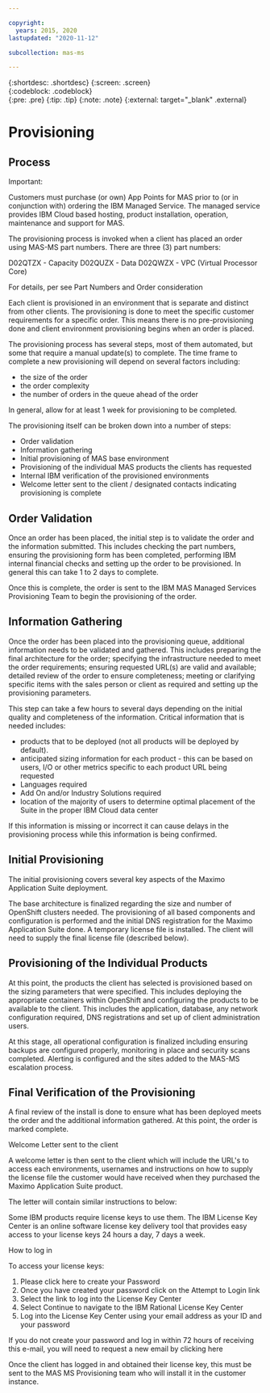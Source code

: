 ```yaml
---

copyright:
  years: 2015, 2020
lastupdated: "2020-11-12"

subcollection: mas-ms

---
```


{:shortdesc: .shortdesc}
{:screen: .screen}  
{:codeblock: .codeblock}  
{:pre: .pre}
{:tip: .tip}
{:note: .note}
{:external: target="_blank" .external}

# Provisioning

## Process

Important:

Customers must purchase (or own) App Points for MAS prior to (or in conjunction with) ordering the IBM Managed Service. The managed service provides IBM Cloud based hosting, product installation, operation, maintenance and support for MAS.

The provisioning process is invoked when a client has placed an order using MAS-MS part numbers. There are three (3) part numbers:

D02QTZX - Capacity
D02QUZX - Data
D02QWZX - VPC (Virtual Processor Core)

For details, per see Part Numbers and Order consideration

Each client is provisioned in an environment that is separate and distinct from other clients.  The provisioning is done to meet the specific customer requirements for a specific order.  This means there is no pre-provisioning done and client environment provisioning begins when an order is placed. 

The provisioning process has several steps, most of them automated, but some that require a manual update(s) to complete.  The time frame to complete a new provisioning will depend on several factors including:
 
* the size of the order
* the order complexity
* the number of orders in the queue ahead of the order

In general, allow for at least 1 week for provisioning to be completed.

The provisioning itself can be broken down into a number of steps:
 
* Order validation
* Information gathering
* Initial provisioning of MAS base environment
* Provisioning of the individual MAS products the clients has requested
* Internal IBM verification of the provisioned environments
* Welcome letter sent to the client / designated contacts indicating provisioning is complete

## Order Validation

Once an order has been placed, the initial step is to validate the order and the information submitted.  This includes checking the part numbers, ensuring the provisioning form has been completed, performing IBM internal financial checks and setting up the order to be provisioned.  In general this can take 1 to 2 days to complete.

Once this is complete, the order is sent to the IBM MAS Managed Services Provisioning Team to begin the provisioning of the order.

## Information Gathering

Once the order has been placed into the provisioning queue, additional information needs to be validated and gathered.  This includes preparing the final architecture for the order; specifying the infrastructure needed to meet the order requirements; ensuring requested URL(s) are valid and available; detailed review of the order to ensure completeness; meeting or clarifying specific items with the sales person or client as required and setting up the provisioning parameters.

This step can take a few hours to several days depending on the initial quality and completeness of the information.  Critical information that is needed includes:
 
* products that to be deployed (not all products will be deployed by default).
* anticipated sizing information for each product - this can be based on users, I/O or other metrics specific to each product URL being requested
* Languages required
* Add On and/or Industry Solutions required
* location of the majority of users to determine optimal placement of the Suite in the proper IBM Cloud data center

If this information is missing or incorrect it can cause delays in the provisioning process while this information is being confirmed.

## Initial Provisioning

The initial provisioning covers several key aspects of the Maximo Application Suite deployment.

The base architecture is finalized regarding the size and number of OpenShift clusters needed.  The provisioning of all based components and configuration is performed and the initial DNS registration for the Maximo Application Suite done.  A temporary license file is installed.  The client will need to supply the final license file (described below).

## Provisioning of the Individual Products

At this point, the products the client has selected is provisioned based on the sizing parameters that were specified.  This includes deploying the appropriate containers within OpenShift and configuring the products to be available to the client.  This includes the application, database, any network configuration required, DNS registrations and set up of client administration users. 

At this stage, all operational configuration is finalized including ensuring backups are configured properly, monitoring in place and security scans completed.  Alerting is configured and the sites added to the MAS-MS escalation process.

## Final Verification of the Provisioning

A final review of the install is done to ensure what has been deployed meets the order and the additional information gathered.  At this point, the order is marked complete.

Welcome Letter sent to the client

A welcome letter is then sent to the client which will include the URL's to access each environments, usernames and instructions on how to supply the license file the customer would have received when they purchased the Maximo Application Suite product.

The letter will contain similar instructions to below:

Some IBM products require license keys to use them. The IBM License Key Center is an online software license key delivery tool that provides easy access to your license keys 24 hours a day, 7 days a week. 

How to log in

To access your license keys:

1. Please click here to create your Password
2. Once you have created your password click on the Attempt to Login link
3. Select the link to log into the License Key Center
4. Select Continue to navigate to the IBM Rational License Key Center
5. Log into the License Key Center using your email address as your ID and your password

If you do not create your password and log in within 72 hours of receiving this e-mail, you will need to request a new email by clicking  here

Once the client has logged in and obtained their license key, this must be sent to the MAS MS Provisioning team who will install it in the customer instance.